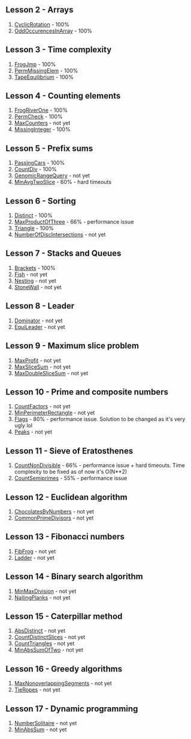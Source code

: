 ## Lesson 2 - Arrays
1. [CyclicRotation](https://app.codility.com/programmers/lessons/2-arrays/cyclic_rotation/) - 100%
2. [OddOccurencesInArray](https://app.codility.com/programmers/lessons/2-arrays/odd_occurrences_in_array/) - 100%

## Lesson 3 - Time complexity
1. [FrogJmp](https://app.codility.com/programmers/lessons/3-time_complexity/frog_jmp/) - 100%
2. [PermMissingElem](https://app.codility.com/programmers/lessons/3-time_complexity/perm_missing_elem/) - 100%
3. [TapeEquilibrium](https://app.codility.com/programmers/lessons/3-time_complexity/tape_equilibrium/) - 100%

## Lesson 4 - Counting elements
1. [FrogRiverOne](https://app.codility.com/programmers/lessons/4-counting_elements/frog_river_one/) - 100%
2. [PermCheck](https://app.codility.com/programmers/lessons/4-counting_elements/perm_check/) - 100%
3. [MaxCounters](https://app.codility.com/programmers/lessons/4-counting_elements/max_counters/) - not yet
4. [MissingInteger](https://app.codility.com/programmers/lessons/4-counting_elements/missing_integer/) - 100%

## Lesson 5 - Prefix sums
1. [PassingCars](https://app.codility.com/programmers/lessons/5-prefix_sums/passing_cars/) - 100%
2. [CountDiv](https://app.codility.com/programmers/lessons/5-prefix_sums/count_div/) - 100%
3. [GenomicRangeQuery](https://app.codility.com/programmers/lessons/5-prefix_sums/genomic_range_query/) - not yet
4. [MinAvgTwoSlice](https://app.codility.com/programmers/lessons/5-prefix_sums/min_avg_two_slice/) - 60% - hard timeouts

## Lesson 6 - Sorting
1. [Distinct](https://app.codility.com/programmers/lessons/6-sorting/distinct/) - 100%
2. [MaxProductOfThree](https://app.codility.com/programmers/lessons/6-sorting/max_product_of_three/) - 66% - performance issue
3. [Triangle](https://app.codility.com/programmers/lessons/6-sorting/triangle/) - 100%
4. [NumberOfDiscIntersections](https://app.codility.com/programmers/lessons/6-sorting/number_of_disc_intersections/) - not yet

## Lesson 7 - Stacks and Queues
1. [Brackets](https://app.codility.com/programmers/lessons/7-stacks_and_queues/brackets/) - 100%
2. [Fish](https://app.codility.com/programmers/lessons/7-stacks_and_queues/fish/) - not yet
3. [Nesting](https://app.codility.com/programmers/lessons/7-stacks_and_queues/nesting/) - not yet
4. [StoneWall](https://app.codility.com/programmers/lessons/7-stacks_and_queues/stone_wall/) - not yet

## Lesson 8 - Leader
1. [Dominator](https://app.codility.com/programmers/lessons/8-leader/dominator/) - not yet
2. [EquiLeader](https://app.codility.com/programmers/lessons/8-leader/equi_leader/) - not yet

## Lesson 9 - Maximum slice problem
1. [MaxProfit](https://app.codility.com/programmers/lessons/9-maximum_slice_problem/max_profit/) - not yet
2. [MaxSliceSum](https://app.codility.com/programmers/lessons/9-maximum_slice_problem/max_slice_sum/) - not yet
3. [MaxDoubleSliceSum](https://app.codility.com/programmers/lessons/9-maximum_slice_problem/max_double_slice_sum/) - not yet

## Lesson 10 - Prime and composite numbers
1. [CountFactors](https://app.codility.com/programmers/lessons/10-prime_and_composite_numbers/count_factors/) - not yet
2. [MinPerimeterRectangle](https://app.codility.com/programmers/lessons/10-prime_and_composite_numbers/min_perimeter_rectangle/) - not yet
3. [Flags](https://app.codility.com/programmers/lessons/10-prime_and_composite_numbers/flags/) - 80% - performance issue. Solution to be changed as it's very ugly lol
4. [Peaks](https://app.codility.com/programmers/lessons/10-prime_and_composite_numbers/peaks/) - not yet

## Lesson 11 - Sieve of Eratosthenes
1. [CountNonDivisible](https://app.codility.com/programmers/lessons/11-sieve_of_eratosthenes/count_non_divisible/) - 66% - performance issue + hard timeouts. Time complexity to be fixed as of now it's O(N**2)
2. [CountSemiprimes](https://app.codility.com/programmers/lessons/11-sieve_of_eratosthenes/count_semiprimes/) - 55% - performance issue

## Lesson 12 - Euclidean algorithm
1. [ChocolatesByNumbers](https://app.codility.com/programmers/lessons/12-euclidean_algorithm/chocolates_by_numbers/) - not yet
2. [CommonPrimeDivisors](https://app.codility.com/programmers/lessons/12-euclidean_algorithm/common_prime_divisors/) - not yet

## Lesson 13 - Fibonacci numbers
1. [FibFrog](https://app.codility.com/programmers/lessons/13-fibonacci_numbers/fib_frog/) - not yet
2. [Ladder](https://app.codility.com/programmers/lessons/13-fibonacci_numbers/ladder/) - not yet

## Lesson 14 - Binary search algorithm
1. [MinMaxDivision](https://app.codility.com/programmers/lessons/14-binary_search_algorithm/min_max_division/) - not yet
2. [NailingPlanks](https://app.codility.com/programmers/lessons/14-binary_search_algorithm/nailing_planks/) - not yet

## Lesson 15 - Caterpillar method
1. [AbsDistinct](https://app.codility.com/programmers/lessons/15-caterpillar_method/abs_distinct/) - not yet
2. [CountDistinctSlices](https://app.codility.com/programmers/lessons/15-caterpillar_method/count_distinct_slices/) - not yet
3. [CountTriangles](https://app.codility.com/programmers/lessons/15-caterpillar_method/count_triangles/) - not yet
4. [MinAbsSumOfTwo](https://app.codility.com/programmers/lessons/15-caterpillar_method/min_abs_sum_of_two/) - not yet

## Lesson 16 - Greedy algorithms
1. [MaxNonoverlappingSegments](https://app.codility.com/programmers/lessons/16-greedy_algorithms/max_nonoverlapping_segments/) - not yet
2. [TieRopes](https://app.codility.com/programmers/lessons/16-greedy_algorithms/tie_ropes/) - not yet

## Lesson 17 - Dynamic programming
1. [NumberSolitaire](https://app.codility.com/programmers/lessons/17-dynamic_programming/number_solitaire/) - not yet
2. [MinAbsSum](https://app.codility.com/programmers/lessons/17-dynamic_programming/min_abs_sum/) - not yet
